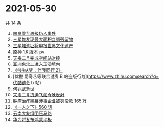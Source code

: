 # 2021-05-30

共 14 条

<!-- BEGIN -->
<!-- 最后更新时间 Sun May 30 2021 22:00:16 GMT+0800 (China Standard Time) -->

1. [南京警方通报伤人事件](https://www.zhihu.com/search?q=南京新街口)
2. [三星堆发现最大面积丝绸残留物](https://www.zhihu.com/search?q=三星堆)
3. [三星堆遗址将申报世界文化遗产](https://www.zhihu.com/search?q=三星堆)
4. [原神 1.6 版本 pv](https://www.zhihu.com/search?q=原神)
5. [天舟二号完成空间站对接](https://www.zhihu.com/search?q=天舟二号)
6. [亚洲象北上进入玉溪境内](https://www.zhihu.com/search?q=亚洲象)
7. [《哆啦A梦：伴我同行 2》](https://www.zhihu.com/search?q=哆啦A梦：伴我同行2)
8. [优酷 爱奇艺等联合谴责 B 站盗版行为](https://www.zhihu.com/search?q=优酷谴责 b 站)
9. [何兆武逝世](https://www.zhihu.com/search?q=何兆武)
10. [天舟二号货运飞船今晚发射](https://www.zhihu.com/search?q=天舟二号)
11. [肿瘤治疗黑幕涉事企业被罚没款 165 万](https://www.zhihu.com/search?q=肿瘤治疗黑幕)
12. [《一人之下》560 话](https://www.zhihu.com/search?q=一人之下)
13. [云南大象组团压马路](https://www.zhihu.com/search?q=云南大象)
14. [华为将发布鸿蒙平板](https://www.zhihu.com/search?q=鸿蒙平板)

<!-- END -->
